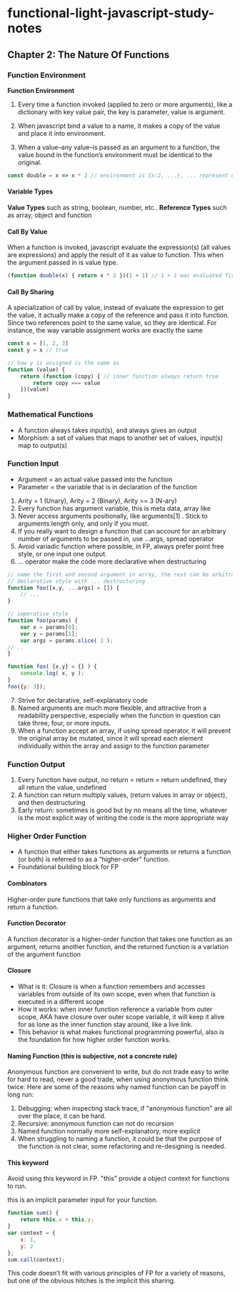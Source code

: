 # functional-light-javascript-study-notes

## Chapter 2: The Nature Of Functions

### Function Environment

**Function Environment**

1. Every time a function invoked (applied to zero or more arguments), like a dictionary with key value pair, the key is parameter, value is argument.

2. When javascript bind a value to a name, it makes a copy of the value and place it into environment.

3. When a value–any value–is passed as an argument to a function, the value bound in the function’s environment must be identical to the original.

~~~javascript
const double = x => x * 2 // environment is {x:2, ...}, ... represent other environment such as global one
~~~

#### Variable Types
**Value Types** such as string, boolean, number, etc..
**Reference Types** such as array, object and function


#### Call By Value
When a function is invoked, javascript evaluate the expression(s) (all values are expressions) and apply the result of it as value to function.
This when the argument passed in is value type.
~~~javascript
(function double(x) { return x * 2 })(1 + 1) // 1 + 1 was evaluated first as value, then passed into function double as argument of value 2
~~~

#### Call By Sharing
A specialization of call by value, instead of evaluate the expression to get the value, it actually make a copy of the reference and pass it into function. Since
two references point to the same value, so they are identical. For instance, the way variable assignment works are exactly the same

~~~javascript
const x = [1, 2, 3]
const y = x // true

// how y is assigned is the same as
function (value) {
    return (function (copy) { // inner function always return true
        return copy === value
    })(value)
}
~~~

### Mathematical Functions

* A function always takes input(s), and always gives an output
* Morphism: a set of values that maps to another set of values, input(s) map to output(s)

### Function Input
* Argument  = an actual value passed into the function
* Parameter = the variable that is in declaration of the function

1. Arity = 1 (Unary), Arity = 2 (Binary), Arity >= 3 (N-ary)
2. Every function has argument variable, this is meta data, array like
3. Never access arguments positionally, like arguments[1] . Stick to arguments.length only, and only if you must.
4. If you really want to design a function that can account for an arbitrary number of arguments to be passed in, use ...args, spread operator
5. Avoid variadic function where possible, in FP, always prefer point free style, or one input one output.
6. ... operator make the code more declarative when destructuring
~~~javascript
// name the first and second argument in array, the rest can be arbitrary
// declarative style with ... destructuring
function foo([x,y, ...args] = []) {
    // ...
}

// imperative style
function foo(params) {
    var x = params[0];
    var y = params[1];
    var args = params.slice( 2 );
// ..
}

function foo( {x,y} = {} ) {
    console.log( x, y );
}
foo({y: 3});
~~~
7. Strive for declarative, self-explanatory code
8. Named arguments are much more flexible, and attractive from a readability perspective, especially when the function in question can take three, four, or more inputs.
9. When a function accept an array, if using spread operator, it will prevent the original array be mutated, since it will spread each element individually within the array
and assign to the function parameter

### Function Output
1. Every function have output, no return = return = return undefined, they all return the value, undefined
2. A function can return multiply values, (return values in array or object), and then destructuring 
3. Early return: sometimes is good but by no means all the time, whatever is the most explicit way of writing the code is the more appropriate way

### Higher Order Function
* A function that either takes functions as arguments or returns a function (or both) is referred to as a “higher-order” function.
* Foundational building block for FP

#### Combinators
Higher-order pure functions that take only functions as arguments and return a function.

#### Function Decorator
A function decorator is a higher-order function that takes one function as an argument, returns another function, and the returned function is a variation of the argument function

#### Closure
* What is it: Closure is when a function remembers and accesses variables from outside of its own scope, even when that function is executed in a different scope
* How it works: when inner function reference a variable from outer scope, AKA have closure over outer scope variable, it will keep it alive for as lone as the inner function stay
around, like a live link.
* This behavior is what makes functional programming powerful, also is the foundation for how higher order function works.

#### Naming Function (this is subjective, not a concrete rule)
Anonymous function are convenient to write, but do not trade easy to write for hard to read, never a good trade, when using anonymous function
think twice. Here are some of the reasons why named function can be payoff in long run:
1. Debugging: when inspecting stack trace, if "anonymous function" are all over the place, it can be hard.
2. Recursive: anonymous function can not do recursion
3. Named function normally more self-explanatory, more explicit
4. When struggling to naming a function, it could be that the purpose of the function is not clear, some refactoring and re-designing is needed. 

#### This keyword
Avoid using this keyword in FP. "this" provide a object context for functions to run.

this is an implicit parameter input for your function.
~~~javascript
function sum() {
    return this.x + this.y;
}
var context = {
    x: 1,
    y: 2
};
sum.call(context);
~~~

This code doesn’t fit with various principles of FP for a variety of reasons, but one
of the obvious hitches is the implicit this sharing.